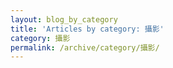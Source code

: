 ```yaml
---
layout: blog_by_category
title: 'Articles by category: 攝影'
category: 攝影
permalink: /archive/category/攝影/
---
```

